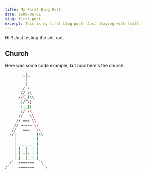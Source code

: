 ```yaml
---
title: My First Blog Post
date: 1609-06-01
slug: first-post
excerpt: This is my first blog post! Just playing with stuff. 
---
```


Hi!!!
Just testing the shit out. 

## Church
Here was some code example, but now here's the church.


```bash
        _|_
         | 
         |
        / \
       //_\\
      //(_)\\
       |/^\|
       ||_||
       // \\
      //   \\
     // === \\
    // =-=-= \\
   //   ===   \\
  //|         |\\
    |         |
    |  __ __  |
    | |  |  | |
    | | -|- | |
    |_|__|__|_|
  /`  =======  `\
/`    =======    `\
```